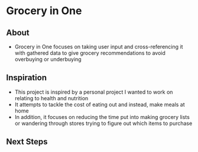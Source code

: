 # Grocery in One
## About
- Grocery in One focuses on taking user input and cross-referencing it with gathered data to give grocery recommendations to avoid overbuying or underbuying

## Inspiration
- This project is inspired by a personal project I wanted to work on relating to health and  nutrition
- It attempts to tackle the cost of eating out and instead, make meals at home
- In addition, it focuses on reducing the time put into making grocery lists or wandering through stores trying to figure out which items to purchase

## Next Steps
